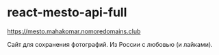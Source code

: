 # react-mesto-api-full
https://mesto.mahakomar.nomoredomains.club

Сайт для сохранения фотографий. Из России с любовью (и лайками).
